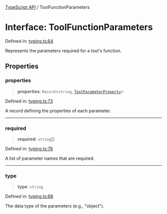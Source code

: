 [TypeScript API](../index.md) / ToolFunctionParameters

# Interface: ToolFunctionParameters

Defined in: [typing.ts:64](https://github.com/adap/flower/blob/0f847b5db7209b5c41b08d1c3aa630bfc89621fb/intelligence/ts/src/typing.ts#L64)

Represents the parameters required for a tool's function.

## Properties

### properties

> **properties**: `Record`\<`string`, [`ToolParameterProperty`](ToolParameterProperty.md)\>

Defined in: [typing.ts:73](https://github.com/adap/flower/blob/0f847b5db7209b5c41b08d1c3aa630bfc89621fb/intelligence/ts/src/typing.ts#L73)

A record defining the properties of each parameter.

***

### required

> **required**: `string`[]

Defined in: [typing.ts:78](https://github.com/adap/flower/blob/0f847b5db7209b5c41b08d1c3aa630bfc89621fb/intelligence/ts/src/typing.ts#L78)

A list of parameter names that are required.

***

### type

> **type**: `string`

Defined in: [typing.ts:68](https://github.com/adap/flower/blob/0f847b5db7209b5c41b08d1c3aa630bfc89621fb/intelligence/ts/src/typing.ts#L68)

The data type of the parameters (e.g., "object").
